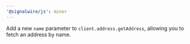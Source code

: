 ```yaml
---
'@signalwire/js': minor
---
```


Add a new `name` parameter to `client.address.getAddress`, allowing you to fetch an address by name.
